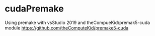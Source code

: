 # cudaPremake
Using premake with vsStudio 2019 and theCompueKid/premak5-cuda module
https://github.com/theComputeKid/premake5-cuda